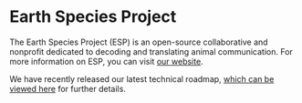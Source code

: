 # Earth Species Project

The Earth Species Project (ESP) is an open-source collaborative and nonprofit dedicated to decoding and translating animal communication. For more information on ESP, you can visit [our website](https://earthspecies.org).

We have recently released our latest technical roadmap, [which can be viewed here](https://www.earthspecies.org/blog/esp-technical-roadmap) for further details.
